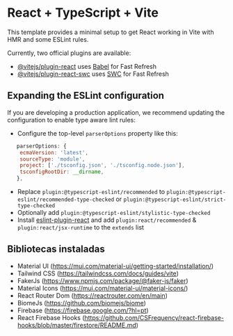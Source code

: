 # React + TypeScript + Vite

This template provides a minimal setup to get React working in Vite with HMR and some ESLint rules.

Currently, two official plugins are available:

- [@vitejs/plugin-react](https://github.com/vitejs/vite-plugin-react/blob/main/packages/plugin-react/README.md) uses [Babel](https://babeljs.io/) for Fast Refresh
- [@vitejs/plugin-react-swc](https://github.com/vitejs/vite-plugin-react-swc) uses [SWC](https://swc.rs/) for Fast Refresh

## Expanding the ESLint configuration

If you are developing a production application, we recommend updating the configuration to enable type aware lint rules:

- Configure the top-level `parserOptions` property like this:

```js
   parserOptions: {
    ecmaVersion: 'latest',
    sourceType: 'module',
    project: ['./tsconfig.json', './tsconfig.node.json'],
    tsconfigRootDir: __dirname,
   },
```

- Replace `plugin:@typescript-eslint/recommended` to `plugin:@typescript-eslint/recommended-type-checked` or `plugin:@typescript-eslint/strict-type-checked`
- Optionally add `plugin:@typescript-eslint/stylistic-type-checked`
- Install [eslint-plugin-react](https://github.com/jsx-eslint/eslint-plugin-react) and add `plugin:react/recommended` & `plugin:react/jsx-runtime` to the `extends` list

## Bibliotecas instaladas

- Material UI (https://mui.com/material-ui/getting-started/installation/)
- Tailwind CSS (https://tailwindcss.com/docs/guides/vite)
- FakerJs (https://www.npmjs.com/package/@faker-js/faker)
- Material Icons (https://mui.com/material-ui/material-icons/)
- React Router Dom (https://reactrouter.com/en/main)
- BiomeJs (https://github.com/biomejs/biome)
- Firebase (https://firebase.google.com/?hl=pt)
- React Firebase Hooks (https://github.com/CSFrequency/react-firebase-hooks/blob/master/firestore/README.md)
